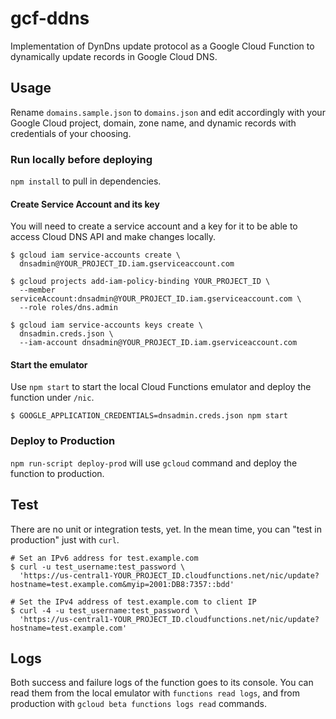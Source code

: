 # gcf-ddns

Implementation of DynDns update protocol as a Google Cloud Function to
dynamically update records in Google Cloud DNS.

## Usage

Rename `domains.sample.json` to `domains.json` and edit accordingly with your
Google Cloud project, domain, zone name, and dynamic records with credentials of
your choosing.

### Run locally before deploying

`npm install` to pull in dependencies.

#### Create Service Account and its key

You will need to create a service account and a key for it to be able to access
Cloud DNS API and make changes locally.

```
$ gcloud iam service-accounts create \
  dnsadmin@YOUR_PROJECT_ID.iam.gserviceaccount.com

$ gcloud projects add-iam-policy-binding YOUR_PROJECT_ID \
  --member serviceAccount:dnsadmin@YOUR_PROJECT_ID.iam.gserviceaccount.com \
  --role roles/dns.admin

$ gcloud iam service-accounts keys create \
  dnsadmin.creds.json \
  --iam-account dnsadmin@YOUR_PROJECT_ID.iam.gserviceaccount.com
```

#### Start the emulator

Use `npm start` to start the local Cloud Functions emulator and deploy the
function under `/nic`.
```
$ GOOGLE_APPLICATION_CREDENTIALS=dnsadmin.creds.json npm start
```

### Deploy to Production

`npm run-script deploy-prod` will use `gcloud` command and deploy the function
to production.


## Test

There are no unit or integration tests, yet.
In the mean time, you can "test in production" just with `curl`.

```
# Set an IPv6 address for test.example.com
$ curl -u test_username:test_password \
  'https://us-central1-YOUR_PROJECT_ID.cloudfunctions.net/nic/update?hostname=test.example.com&myip=2001:DB8:7357::bdd'

# Set the IPv4 address of test.example.com to client IP
$ curl -4 -u test_username:test_password \
  'https://us-central1-YOUR_PROJECT_ID.cloudfunctions.net/nic/update?hostname=test.example.com'
```

## Logs

Both success and failure logs of the function goes to its console. You can read
them from the local emulator with `functions read logs`, and from production
with `gcloud beta functions logs read` commands.
